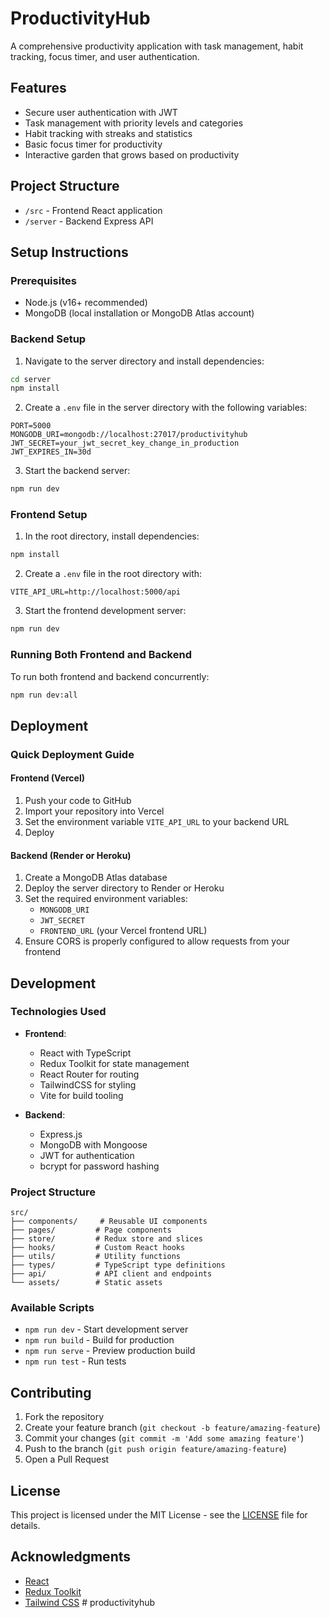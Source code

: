 # ProductivityHub

A comprehensive productivity application with task management, habit tracking, focus timer, and user authentication.

## Features

- Secure user authentication with JWT
- Task management with priority levels and categories
- Habit tracking with streaks and statistics
- Basic focus timer for productivity
- Interactive garden that grows based on productivity

## Project Structure

- `/src` - Frontend React application
- `/server` - Backend Express API

## Setup Instructions

### Prerequisites

- Node.js (v16+ recommended)
- MongoDB (local installation or MongoDB Atlas account)

### Backend Setup

1. Navigate to the server directory and install dependencies:

```bash
cd server
npm install
```

2. Create a `.env` file in the server directory with the following variables:

```
PORT=5000
MONGODB_URI=mongodb://localhost:27017/productivityhub
JWT_SECRET=your_jwt_secret_key_change_in_production
JWT_EXPIRES_IN=30d
```

3. Start the backend server:

```bash
npm run dev
```

### Frontend Setup

1. In the root directory, install dependencies:

```bash
npm install
```

2. Create a `.env` file in the root directory with:

```
VITE_API_URL=http://localhost:5000/api
```

3. Start the frontend development server:

```bash
npm run dev
```

### Running Both Frontend and Backend

To run both frontend and backend concurrently:

```bash
npm run dev:all
```

## Deployment

### Quick Deployment Guide

#### Frontend (Vercel)

1. Push your code to GitHub
2. Import your repository into Vercel
3. Set the environment variable `VITE_API_URL` to your backend URL
4. Deploy

#### Backend (Render or Heroku)

1. Create a MongoDB Atlas database
2. Deploy the server directory to Render or Heroku
3. Set the required environment variables:
   - `MONGODB_URI`
   - `JWT_SECRET`
   - `FRONTEND_URL` (your Vercel frontend URL)
4. Ensure CORS is properly configured to allow requests from your frontend

## Development

### Technologies Used

- **Frontend**:
  - React with TypeScript
  - Redux Toolkit for state management
  - React Router for routing
  - TailwindCSS for styling
  - Vite for build tooling

- **Backend**:
  - Express.js
  - MongoDB with Mongoose
  - JWT for authentication
  - bcrypt for password hashing

### Project Structure

```
src/
├── components/     # Reusable UI components
├── pages/         # Page components
├── store/         # Redux store and slices
├── hooks/         # Custom React hooks
├── utils/         # Utility functions
├── types/         # TypeScript type definitions
├── api/           # API client and endpoints
└── assets/        # Static assets
```

### Available Scripts

- `npm run dev` - Start development server
- `npm run build` - Build for production
- `npm run serve` - Preview production build
- `npm run test` - Run tests

## Contributing

1. Fork the repository
2. Create your feature branch (`git checkout -b feature/amazing-feature`)
3. Commit your changes (`git commit -m 'Add some amazing feature'`)
4. Push to the branch (`git push origin feature/amazing-feature`)
5. Open a Pull Request

## License

This project is licensed under the MIT License - see the [LICENSE](LICENSE) file for details.

## Acknowledgments

- [React](https://reactjs.org/)
- [Redux Toolkit](https://redux-toolkit.js.org/)
- [Tailwind CSS](https://tailwindcss.com/)
#   p r o d u c t i v i t y h u b  
 